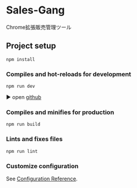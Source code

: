 # Sales-Gang
Chrome拡張販売管理ツール
## Project setup
```
npm install
```


### Compiles and hot-reloads for development
```
npm run dev
```

▶ open [github](https://github.com/)

### Compiles and minifies for production
```
npm run build
```

### Lints and fixes files
```
npm run lint
```

### Customize configuration
See [Configuration Reference](https://cli.vuejs.org/config/).
